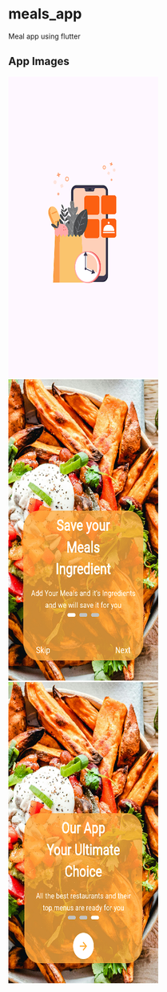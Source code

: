 # meals_app

Meal app using flutter

## App Images

<img src="assets/png/s1.png" width="300" height="600" />
<img src="assets/png/s2.png" width="300" height="600" />
<img src="assets/png/s3.png" width="300" height="600" />
